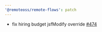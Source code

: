 ```yaml
---
'@remoteoss/remote-flows': patch
---
```


- fix hiring budget jsfModify override [#474](https://github.com/remoteoss/remote-flows/pull/474)
